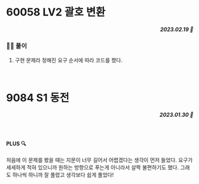 # 60058 LV2 괄호 변환
##### <p align="right"> 2023.02.19 📆 </p>


### 👩‍🏫 풀이
1. 구현 문제라 정해진 요구 순서에 따라 코드를 짰다.

<br>

# 9084 S1 동전
##### <p align="right"> 2023.01.30 📆 </p>

<br>

#### PLUS 🔍
처음에 이 문제를 봤을 때는 지문이 너무 길어서 어렵겠다는 생각이 먼저 들었다.
요구가 세세하게 적혀 있으니까 원하는 방향으로 푸는게 아니라서 살짝 불편하기도 했다.
그래도 하나씩 하니까 잘 풀렸고 생각보다 쉽게 풀었다!
